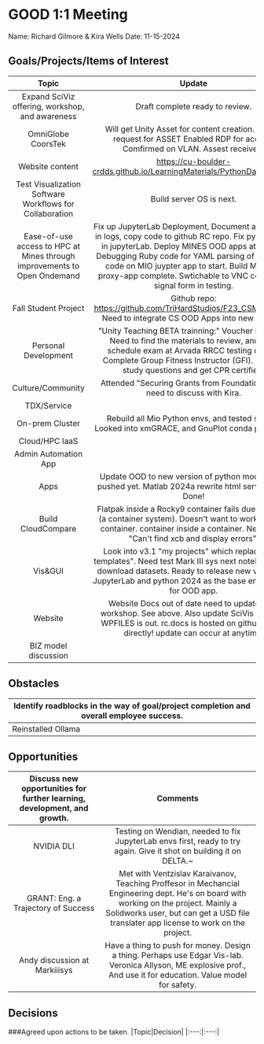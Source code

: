 # GOOD 1:1 Meeting 
Name: Richard Gilmore & Kira Wells
Date: 11-15-2024

## Goals/Projects/Items of Interest 
|Topic|Update|
|:---:|:---:|
|Expand SciViz offering, workshop, and awareness| Draft complete ready to review.
|OmniGlobe CoorsTek| Will get Unity Asset for content creation. Resent request for ASSET Enabled RDP for access. Comfirmed on VLAN. Assest received!
|Website content| https://cu-boulder-crdds.github.io/LearningMaterials/PythonDataViz.html. 
|Test Visualization Software Workflows for Collaboration| Build server OS is next.
|Ease-of-use access to HPC at Mines through improvements to Open Ondemand| Fix up JupyterLab Deployment, Document all changes in logs, copy code to github RC repo. Fix python envs in jupyterLab. Deploy MINES OOD apps at gibhub. Debugging Ruby code for YAML parsing of repeative code on MIO juypter app to start. Build MATLAB proxy-app complete. Swtichable to VNC connect in signal form in testing.
|Fall Student Project | Github repo: https://github.com/TriHardStudios/F23_CSM_Gilmore. Need to integrate CS OOD Apps into new version.
|Personal Development| "Unity Teaching BETA trainning:" Voucher recieved. Need to find the materials to review, and then schedule exam at Arvada RRCC testing center. Complete Group Fitness Instructor (GFI). Need to study questions and get CPR certified.
|Culture/Community| Attended "Securing Grants from Foundations" and need to discuss with Kira. 
|TDX/Service| 
|On-prem Cluster| Rebuild all Mio Python envs, and tested sphinx. Looked into xmGRACE, and GnuPlot conda packages.
|Cloud/HPC IaaS| 
|Admin Automation App|
|Apps| Update OOD to new version of python module. Not pushed yet. Matlab 2024a rewrite html server app - Done!
|Build CloudCompare| Flatpak inside a Rocky9 container fails due to bwrap (a container system). Doesn't want to work inside a container. container inside a container. Need to fix "Can't find xcb and display errors".
|Vis&GUI| Look into v3.1 "my projects" which replaces "my templates".  Need test Mark III sys next notebooks and download datasets. Ready to release new version of JupyterLab and python 2024 as the base environment for OOD app.
|Website| Website Docs out of date need to update after workshop. See above. Also update SciVis offering. WPFILES is out. rc.docs is hosted on github pages directly! update can occur at anytime.
|BIZ model discussion|
## Obstacles
|Identify roadblocks in the way of goal/project completion and overall employee success.|
|---|
|Reinstalled Ollama | Ollama 3.2 model and WebUI use through apptainer avoiding Docker licening, and also can expand to GPUs on HPC.
## Opportunities 
|Discuss new opportunities for further learning, development, and growth.|Comments|
|:---:|:---:|
|NVIDIA DLI| Testing on Wendian, needed to fix JupyterLab envs first, ready to try again. Give it shot on building it on DELTA.~
|GRANT: Eng. a Trajectory of Success| Met with Ventzislav Karaivanov, Teaching Proffesor in Mechancial Engineering dept. He's on board with working on the project. Mainly a Solidworks user, but can get a USD file translater app license to work on the project.
|Andy discussion at Markiiisys| Have a thing to push for money. Design a thing. Perhaps use Edgar Vis-lab. Veronica Allyson, ME explosive prof., And use it for education. Value model for safety.  
## Decisions
###Agreed upon actions to be taken.
|Topic|Decision|
|:---:|:---:|
